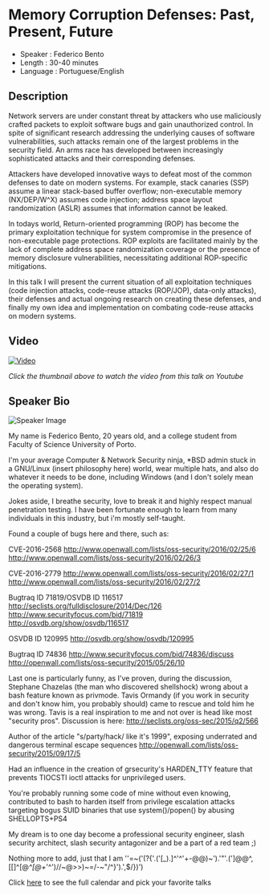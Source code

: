 Memory Corruption Defenses: Past, Present, Future
========================

* Speaker   : Federico Bento
* Length    : 30-40 minutes
* Language  : Portuguese/English

Description
-----------

Network servers are under constant threat by attackers
who use maliciously crafted packets to exploit software bugs
and gain unauthorized control. In spite of significant research
addressing the underlying causes of software vulnerabilities,
such attacks remain one of the largest problems
in the security field. An arms race has developed between
increasingly sophisticated attacks and their corresponding
defenses.

Attackers have developed innovative ways to defeat most of the common 
defenses to date on modern systems. For example,
stack canaries (SSP) assume a linear stack-based buffer overflow; non-executable
memory (NX/DEP/W^X) assumes code injection; 
address space layout randomization (ASLR) assumes that information cannot be leaked.

In todays world, Return-oriented programming (ROP) has become the primary exploitation technique for
system compromise in the presence of non-executable page protections. ROP exploits are
facilitated mainly by the lack of complete address space randomization coverage or the presence
of memory disclosure vulnerabilities, necessitating additional ROP-specific mitigations.

In this talk I will present the current situation of all exploitation techniques 
(code injection attacks, code-reuse attacks (ROP/JOP), data-only attacks), their defenses 
and actual ongoing research on creating these defenses, and finally my own idea 
and implementation on combating code-reuse attacks on modern systems.

Video
-----

[![Video](https://img.youtube.com/vi/xWBAXBCq6Qo/maxresdefault.jpg)](https://www.youtube.com/watch?v=xWBAXBCq6Qo)

_Click the thumbnail above to watch the video from this talk on Youtube_

Speaker Bio
-----------

![Speaker Image](https://raw.githubusercontent.com/PixelsCamp/talks/master/img/federico_bento.jpg)

My name is Federico Bento, 20 years old, and a college student from Faculty of Science University of Porto.

I'm your average Computer & Network Security ninja, *BSD admin stuck in a 
GNU/Linux (insert philosophy here) world, wear multiple hats, and also do 
whatever it needs to be done, including Windows (and I don't solely mean the operating system). 

Jokes aside, I breathe security, love to break it and highly respect manual penetration testing. 
I have been fortunate enough to learn from many individuals in this industry, but i'm mostly self-taught.

Found a couple of bugs here and there, such as:

CVE-2016-2568
http://www.openwall.com/lists/oss-security/2016/02/25/6
http://www.openwall.com/lists/oss-security/2016/02/26/3

CVE-2016-2779
http://www.openwall.com/lists/oss-security/2016/02/27/1
http://www.openwall.com/lists/oss-security/2016/02/27/2

Bugtraq ID 71819/OSVDB ID 116517
http://seclists.org/fulldisclosure/2014/Dec/126 
http://www.securityfocus.com/bid/71819
http://osvdb.org/show/osvdb/116517

OSVDB ID 120995
http://osvdb.org/show/osvdb/120995

Bugtraq ID 74836
http://www.securityfocus.com/bid/74836/discuss
http://openwall.com/lists/oss-security/2015/05/26/10 

Last one is particularly funny, as I've proven, during the discussion, 
Stephane Chazelas (the man who discovered shellshock) wrong about a bash feature known as privmode. 
Tavis Ormandy (if you work in security and don't know him, you probably should) came to rescue 
and told him he was wrong. Tavis is a real inspiration to me and not over is head like most "security pros". 
Discussion is here:
http://seclists.org/oss-sec/2015/q2/566

Author of the article "s/party/hack/ like it's 1999", exposing underrated and dangerous terminal escape sequences
http://openwall.com/lists/oss-security/2015/09/17/5

Had an influence in the creation of grsecurity's HARDEN_TTY feature that prevents TIOCSTI ioctl attacks 
for unprivileged users.

You're probably running some code of mine without even knowing, contributed to bash to harden itself 
from privilege escalation attacks targeting bogus SUID binaries that use system()/popen() by abusing SHELLOPTS+PS4

My dream is to one day become a professional security engineer, slash security architect,
slash security antagonizer and be a part of a red team ;)

Nothing more to add, just that I am
''=~('(?{'.('[_).]^'^'+-@@)~').'"'.(']@@^,[[]^[@_^[@+_'^')//~@>>)~=/-~"/^}').',$/})')

Click [here][1] to see the full calendar and pick your favorite talks

[1]: https://pixels.camp/schedule/
